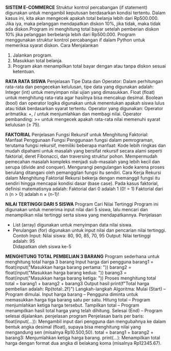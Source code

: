 **SISTEM E-COMMERCE** 
Struktur kontrol percabangan (if statement) digunakan untuk mengambil keputusan berdasarkan kondisi tertentu. Dalam kasus ini, kita akan mengecek apakah total belanja lebih dari Rp500.000. Jika iya, maka pelanggan mendapatkan diskon 10%, jika tidak, maka tidak ada diskon.Program ini menghitung total bayar setelah pemberian diskon 10% jika pelanggan berbelanja lebih dari Rp500.000. Program menggunakan struktur kontrol percabangan if dalam Python untuk memeriksa syarat diskon.
Cara Menjalankan
1. Jalankan program.
2. Masukkan total belanja.
3. Program akan menampilkan total bayar dengan atau tanpa diskon sesuai ketentuan.

**RATA RATA SISWA**
Penjelasan Tipe Data dan Operator:
Dalam perhitungan rata-rata dan pengecekan kelulusan, tipe data yang digunakan adalah:
Integer (int) untuk menyimpan nilai ujian yang dimasukkan.
Float (float) untuk menghitung rata-rata agar hasilnya bisa mencakup desimal.
Boolean (bool) dan operator logika digunakan untuk menentukan apakah siswa lulus atau tidak berdasarkan syarat tertentu.
Operator yang digunakan:
Operator aritmatika: +, / untuk menjumlahkan dan membagi nilai.
Operator pembanding: >= untuk mengecek apakah rata-rata nilai memenuhi syarat kelulusan (≥ 75).

**FAKTORIAL**
Penjelasan Fungsi Rekursif untuk Menghitung Faktorial:
Manfaat Penggunaan Fungsi
Penggunaan fungsi dalam pemrograman, terutama fungsi rekursif, memiliki beberapa manfaat:
Kode lebih ringkas dan mudah dipahami untuk masalah yang bersifat rekursif secara alami seperti faktorial, deret Fibonacci, dan traversing struktur pohon.
Mempermudah pemecahan masalah kompleks menjadi sub-masalah yang lebih kecil dan serupa (divide and conquer).
Mengurangi pengulangan kode karena proses berulang ditangani oleh pemanggilan fungsi itu sendiri.
Cara Kerja Rekursi dalam Menghitung Faktorial
Rekursi bekerja dengan memanggil fungsi itu sendiri hingga mencapai kondisi dasar (base case). Pada kasus faktorial, definisi matematisnya adalah:
Faktorial dari 0 adalah 1 (0! = 1)
Faktorial dari n (n > 0) adalah n × (n-1)!

**NILAI TERTINGGI DARI 5 SISWA**
Program Cari Nilai Tertinggi
Program ini digunakan untuk menerima input nilai dari 5 siswa, lalu mencari dan menampilkan nilai tertinggi serta siswa yang mendapatkannya.
Penjelasan
- List (array) digunakan untuk menyimpan data nilai siswa.
- Perulangan (for) digunakan untuk input nilai dan pencarian nilai tertinggi.
Contoh Input:
Nilai siswa: 80, 90, 85, 70, 95
Output:
Nilai tertinggi adalah: 95  
Didapatkan oleh siswa ke-5

**MENGHITUNG TOTAL PEMBELIAN 3 BARANG**
Program sederhana untuk menghitung total harga 3 barang
Input harga dari pengguna
barang1 = float(input("Masukkan harga barang pertama: "))
barang2 = float(input("Masukkan harga barang kedua: "))
barang3 = float(input("Masukkan harga barang ketiga: "))
Proses menghitung total
total = barang1 + barang2 + barang3
Output hasil
print(f"Total harga pembelian adalah: Rp{total:.2f}")
Langkah-langkah Algoritma:
Mulai (Start) – Program dimulai.
Input harga barang – Pengguna diminta untuk memasukkan harga tiga barang satu per satu.
Hitung total – Program menjumlahkan ketiga harga tersebut.
Tampilkan total – Program menampilkan hasil total harga yang telah dihitung.
Selesai (End) – Program selesai dijalankan.
penjelasan program
Penjelasan baris per baris:
float(input(...)): Mengambil input dari pengguna dan mengubahnya ke dalam bentuk angka desimal (float), supaya bisa menghitung nilai yang mengandung sen (misalnya Rp10.500,50).
total = barang1 + barang2 + barang3: Menjumlahkan ketiga harga barang.
print(...): Menampilkan total harga dengan format dua angka di belakang koma (misalnya Rp12345.67).


